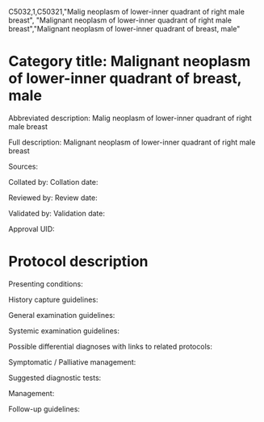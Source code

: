 C5032,1,C50321,"Malig neoplasm of lower-inner quadrant of right male breast", "Malignant neoplasm of lower-inner quadrant of right male breast","Malignant neoplasm of lower-inner quadrant of breast, male"
# Category title: Malignant neoplasm of lower-inner quadrant of breast, male

Abbreviated description: Malig neoplasm of lower-inner quadrant of right male breast

Full description: Malignant neoplasm of lower-inner quadrant of right male breast

Sources:

Collated by:
Collation date:

Reviewed by:
Review date:

Validated by:
Validation date:

Approval UID:

# Protocol description

Presenting conditions:

History capture guidelines:

General examination guidelines:

Systemic examination guidelines:

Possible differential diagnoses with links to related protocols:

Symptomatic / Palliative management:

Suggested diagnostic tests:

Management:

Follow-up guidelines:
